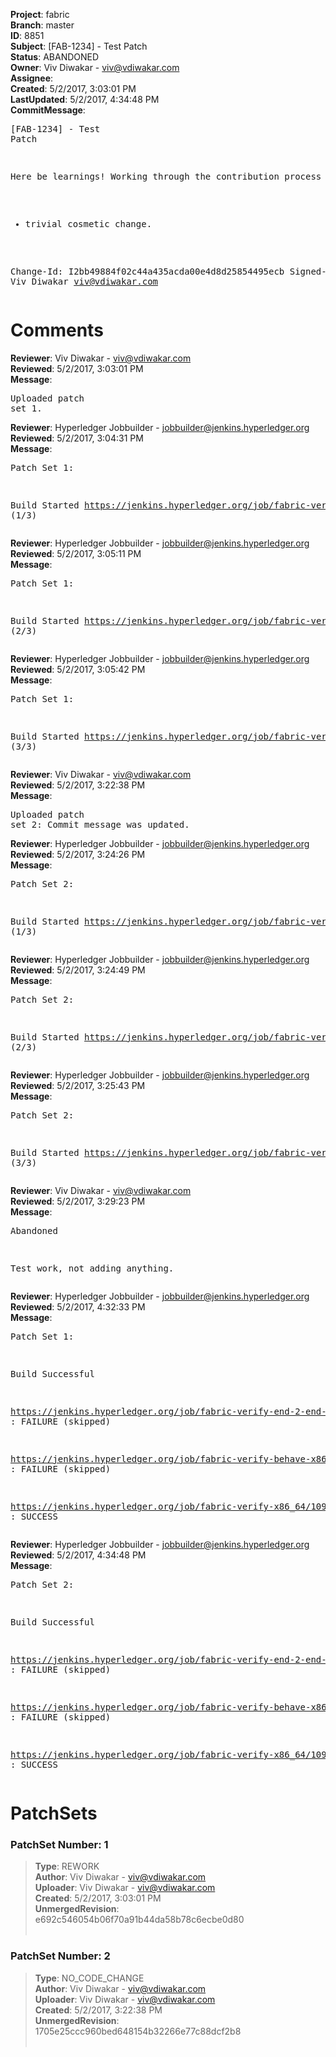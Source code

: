 <strong>Project</strong>: fabric<br><strong>Branch</strong>: master<br><strong>ID</strong>: 8851<br><strong>Subject</strong>: [FAB-1234] - Test Patch<br><strong>Status</strong>: ABANDONED<br><strong>Owner</strong>: Viv Diwakar - viv@vdiwakar.com<br><strong>Assignee</strong>:<br><strong>Created</strong>: 5/2/2017, 3:03:01 PM<br><strong>LastUpdated</strong>: 5/2/2017, 4:34:48 PM<br><strong>CommitMessage</strong>:<br><pre>[FAB-1234] - Test Patch

Here be learnings!
Working through the contribution process
  - trivial cosmetic change.

Change-Id: I2bb49884f02c44a435acda00e4d8d25854495ecb
Signed-off-by: Viv Diwakar <viv@vdiwakar.com>
</pre><h1>Comments</h1><strong>Reviewer</strong>: Viv Diwakar - viv@vdiwakar.com<br><strong>Reviewed</strong>: 5/2/2017, 3:03:01 PM<br><strong>Message</strong>: <pre>Uploaded patch set 1.</pre><strong>Reviewer</strong>: Hyperledger Jobbuilder - jobbuilder@jenkins.hyperledger.org<br><strong>Reviewed</strong>: 5/2/2017, 3:04:31 PM<br><strong>Message</strong>: <pre>Patch Set 1:

Build Started https://jenkins.hyperledger.org/job/fabric-verify-end-2-end-x86_64/2526/ (1/3)</pre><strong>Reviewer</strong>: Hyperledger Jobbuilder - jobbuilder@jenkins.hyperledger.org<br><strong>Reviewed</strong>: 5/2/2017, 3:05:11 PM<br><strong>Message</strong>: <pre>Patch Set 1:

Build Started https://jenkins.hyperledger.org/job/fabric-verify-x86_64/10998/ (2/3)</pre><strong>Reviewer</strong>: Hyperledger Jobbuilder - jobbuilder@jenkins.hyperledger.org<br><strong>Reviewed</strong>: 5/2/2017, 3:05:42 PM<br><strong>Message</strong>: <pre>Patch Set 1:

Build Started https://jenkins.hyperledger.org/job/fabric-verify-behave-x86_64/5057/ (3/3)</pre><strong>Reviewer</strong>: Viv Diwakar - viv@vdiwakar.com<br><strong>Reviewed</strong>: 5/2/2017, 3:22:38 PM<br><strong>Message</strong>: <pre>Uploaded patch set 2: Commit message was updated.</pre><strong>Reviewer</strong>: Hyperledger Jobbuilder - jobbuilder@jenkins.hyperledger.org<br><strong>Reviewed</strong>: 5/2/2017, 3:24:26 PM<br><strong>Message</strong>: <pre>Patch Set 2:

Build Started https://jenkins.hyperledger.org/job/fabric-verify-end-2-end-x86_64/2527/ (1/3)</pre><strong>Reviewer</strong>: Hyperledger Jobbuilder - jobbuilder@jenkins.hyperledger.org<br><strong>Reviewed</strong>: 5/2/2017, 3:24:49 PM<br><strong>Message</strong>: <pre>Patch Set 2:

Build Started https://jenkins.hyperledger.org/job/fabric-verify-x86_64/10999/ (2/3)</pre><strong>Reviewer</strong>: Hyperledger Jobbuilder - jobbuilder@jenkins.hyperledger.org<br><strong>Reviewed</strong>: 5/2/2017, 3:25:43 PM<br><strong>Message</strong>: <pre>Patch Set 2:

Build Started https://jenkins.hyperledger.org/job/fabric-verify-behave-x86_64/5058/ (3/3)</pre><strong>Reviewer</strong>: Viv Diwakar - viv@vdiwakar.com<br><strong>Reviewed</strong>: 5/2/2017, 3:29:23 PM<br><strong>Message</strong>: <pre>Abandoned

Test work, not adding anything.</pre><strong>Reviewer</strong>: Hyperledger Jobbuilder - jobbuilder@jenkins.hyperledger.org<br><strong>Reviewed</strong>: 5/2/2017, 4:32:33 PM<br><strong>Message</strong>: <pre>Patch Set 1:

Build Successful 

https://jenkins.hyperledger.org/job/fabric-verify-end-2-end-x86_64/2526/ : FAILURE (skipped)

https://jenkins.hyperledger.org/job/fabric-verify-behave-x86_64/5057/ : FAILURE (skipped)

https://jenkins.hyperledger.org/job/fabric-verify-x86_64/10998/ : SUCCESS</pre><strong>Reviewer</strong>: Hyperledger Jobbuilder - jobbuilder@jenkins.hyperledger.org<br><strong>Reviewed</strong>: 5/2/2017, 4:34:48 PM<br><strong>Message</strong>: <pre>Patch Set 2:

Build Successful 

https://jenkins.hyperledger.org/job/fabric-verify-end-2-end-x86_64/2527/ : FAILURE (skipped)

https://jenkins.hyperledger.org/job/fabric-verify-behave-x86_64/5058/ : FAILURE (skipped)

https://jenkins.hyperledger.org/job/fabric-verify-x86_64/10999/ : SUCCESS</pre><h1>PatchSets</h1><h3>PatchSet Number: 1</h3><blockquote><strong>Type</strong>: REWORK<br><strong>Author</strong>: Viv Diwakar - viv@vdiwakar.com<br><strong>Uploader</strong>: Viv Diwakar - viv@vdiwakar.com<br><strong>Created</strong>: 5/2/2017, 3:03:01 PM<br><strong>UnmergedRevision</strong>: e692c546054b06f70a91b44da58b78c6ecbe0d80<br><br></blockquote><h3>PatchSet Number: 2</h3><blockquote><strong>Type</strong>: NO_CODE_CHANGE<br><strong>Author</strong>: Viv Diwakar - viv@vdiwakar.com<br><strong>Uploader</strong>: Viv Diwakar - viv@vdiwakar.com<br><strong>Created</strong>: 5/2/2017, 3:22:38 PM<br><strong>UnmergedRevision</strong>: 1705e25ccc960bed648154b32266e77c88dcf2b8<br><br></blockquote>